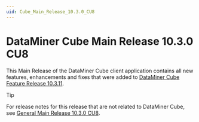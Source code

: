 ```yaml
---
uid: Cube_Main_Release_10.3.0_CU8
---
```


# DataMiner Cube Main Release 10.3.0 CU8

This Main Release of the DataMiner Cube client application contains all new features, enhancements and fixes that were added to [DataMiner Cube Feature Release 10.3.11](xref:Cube_Feature_Release_10.3.11).

> [!TIP]
> For release notes for this release that are not related to DataMiner Cube, see [General Main Release 10.3.0 CU8](xref:General_Main_Release_10.3.0_CU8).
